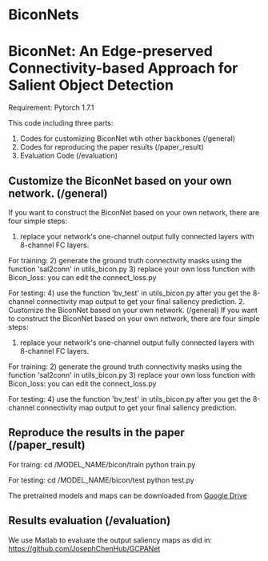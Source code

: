 # BiconNets
BiconNet: An Edge-preserved Connectivity-based Approach for Salient Object Detection
====

Requirement: Pytorch 1.7.1

This code including three parts:
1) Codes for customizing BiconNet wtih other backbones (/general)
2) Codes for reproducing the paper results (/paper_result)
3) Evaluation Code (/evaluation)

Customize the BiconNet based on your own network. (/general)
----

If you want to construct the BiconNet based on your own network, there are four simple steps:

1) replace your network's one-channel output fully connected layers with 8-channel FC layers.

For training:
2) generate the ground truth connectivity masks using the function 'sal2conn' in utils_bicon.py
3) replace your own loss function with Bicon_loss: you can edit the connect_loss.py

For testing:
4) use the function 'bv_test' in utils_bicon.py after you get the 8-channel connectivity map output to get your final saliency prediction.
2. Customize the BiconNet based on your own network. (/general)
If you want to construct the BiconNet based on your own network, there are four simple steps:

1) replace your network's one-channel output fully connected layers with 8-channel FC layers.

For training:
2) generate the ground truth connectivity masks using the function 'sal2conn' in utils_bicon.py
3) replace your own loss function with Bicon_loss: you can edit the connect_loss.py

For testing:
4) use the function 'bv_test' in utils_bicon.py after you get the 8-channel connectivity map output to get your final saliency prediction.


Reproduce the results in the paper (/paper_result)
----------------------

For traing:
	cd /MODEL_NAME/bicon/train
	python train.py

For testing:
	cd /MODEL_NAME/bicon/test
	python test.py

The pretrained models and maps can be downloaded from [Google Drive](https://drive.google.com/drive/folders/1rHcOnsgDt--K1hEidlILP3CCqih7cpgI?usp=sharing)


Results evaluation (/evaluation)
-------------
We use Matlab to evaluate the output saliency maps as did in: https://github.com/JosephChenHub/GCPANet


